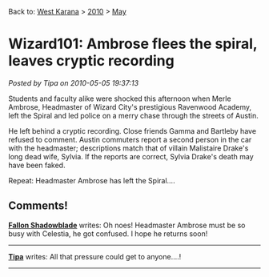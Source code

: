 Back to: [West Karana](/posts/westkarana.md) > [2010](/posts/2010/westkarana.md) > [May](./westkarana.md)
# Wizard101: Ambrose flees the spiral, leaves cryptic recording

*Posted by Tipa on 2010-05-05 19:37:13*

Students and faculty alike were shocked this afternoon when Merle Ambrose, Headmaster of Wizard City's prestigious Ravenwood Academy, left the Spiral and led police on a merry chase through the streets of Austin. 

He left behind a cryptic recording. Close friends Gamma and Bartleby have refused to comment. Austin commuters report a second person in the car with the headmaster; descriptions match that of villain Malistaire Drake's long dead wife, Sylvia. If the reports are correct, Sylvia Drake's death may have been faked.

Repeat: Headmaster Ambrose has left the Spiral....



## Comments!

**[Fallon Shadowblade](http://www.diaryofawizard.com/group/thefrugalwizard/)** writes: Oh noes! Headmaster Ambrose must be so busy with Celestia, he got confused. I hope he returns soon!

---

**[Tipa](https://chasingdings.com)** writes: All that pressure could get to anyone....!

---

